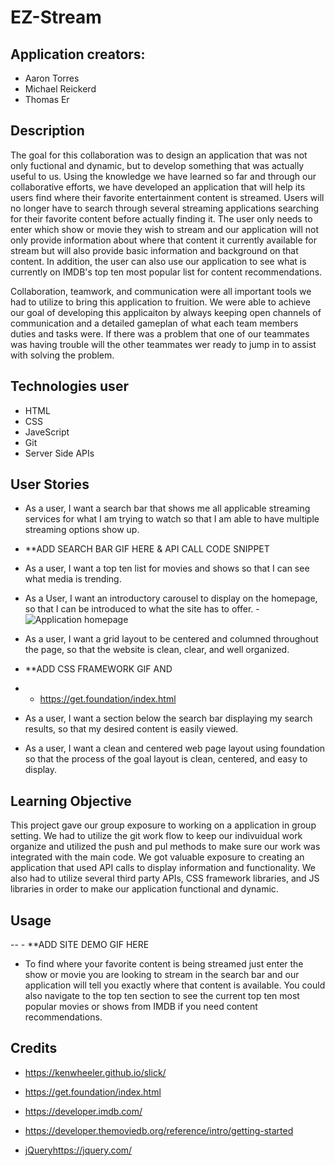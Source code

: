 # EZ-Stream

## Application creators:
- Aaron Torres
- Michael Reickerd
- Thomas Er

## Description

The goal for this collaboration was to design an application that was not only fuctional and dynamic, but to develop something that was actually useful to us. Using the knowledge we have learned so far and through our collaborative efforts, we have developed an application that will help its users find where their favorite entertainment content is streamed. Users will no longer have to search through several streaming applications searching for their favorite content before actually finding it. The user only needs to enter which show or movie they wish to stream and our application will not only provide information about where that content it currently available for stream but will also provide basic information and background on that content. In addition, the user can also use our application to see what is currently on IMDB's top ten most popular list for content recommendations. 

Collaboration, teamwork, and communication were all important tools we had to utilize to bring this application to fruition. We were able to achieve our goal of developing this applicaiton by always keeping open channels of communication and a detailed gameplan of what each team members duties and tasks were. If there was a problem that one of our teammates was having trouble will the other teammates wer ready to jump in to assist with solving the problem.

## Technologies user

- HTML
- CSS
- JaveScript
- Git
- Server Side APIs

## User Stories

- As a user, I want a search bar that shows me all applicable streaming services for what I am trying to watch so that I am able to have multiple streaming options show up.

- **ADD SEARCH BAR GIF HERE & API CALL CODE SNIPPET
  
- As a user, I want a top ten list for movies and shows so that I can see what media is trending.
- As a User, I want an introductory carousel to display on the homepage, so that I can be introduced to what the site has to offer.
-![Application homepage](https://github.com/Migsrkrd/EZ-Stream/assets/143736506/cdd4e797-1139-444f-a223-bdaf8932889e)
- As a user, I want a grid layout to be centered and columned throughout the page, so that the website is clean, clear, and well organized.

- **ADD CSS FRAMEWORK GIF AND
-   - https://get.foundation/index.html

- As a user, I want a section below the search bar displaying my search results, so that my desired content is easily viewed.
- As a user, I want a clean and centered web page layout using foundation so that the process of the goal layout is clean, centered, and easy to display.


## Learning Objective

This project gave our group exposure to working on a application in  group setting. We had to utilize the git work flow to keep our indivuidual work organize and utilized the push and pul methods to make sure our work was integrated with the main code. We got valuable exposure to creating an application that used API calls to display information and functionality. We also had to utilize several third party APIs, CSS framework libraries, and JS libraries in order to make our application functional and dynamic.

## Usage

-- - **ADD SITE DEMO GIF HERE

- To find where your favorite content is being streamed just enter the show or movie you are looking to stream in the search bar and our application will tell you exactly where that content is available. You could also navigate to the top ten section to see the current top ten most popular movies or shows from IMDB if you need content recommendations.

## Credits

- https://kenwheeler.github.io/slick/

- https://get.foundation/index.html

- https://developer.imdb.com/

- https://developer.themoviedb.org/reference/intro/getting-started

- [jQuery](https://jquery.com/)https://jquery.com/
